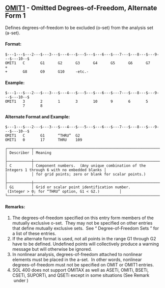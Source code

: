 ## [OMIT1](https://nexus.hexagon.com/documentationcenter/bundle/MSC_Nastran_2022.4/page/Nastran_Combined_Book/qrg/bulkno/TOC.OMIT1.xhtml) - Omitted Degrees-of-Freedom, Alternate Form 1

Defines degrees-of-freedom to be excluded (o-set) from the analysis set (a-set).

#### Format:

```nastran
$---1---$---2---$---3---$---4---$---5---$---6---$---7---$---8---$---9---$---10--$
OMIT1   C       G1      G2      G3      G4      G5      G6      G7      +        
+       G8      G9      G10     -etc.-                                          
```

#### Example:

```nastran
$---1---$---2---$---3---$---4---$---5---$---6---$---7---$---8---$---9---$---10--$
OMIT1   3       2       1       3       10      9       6       5               
        7       8                                                               
```

#### Alternate Format and Example:

```nastran
$---1---$---2---$---3---$---4---$---5---$---6---$---7---$---8---$---9---$---10--$
OMIT1   C       G1      “THRU”  G2                                              
OMIT1   0       17      THRU    109                                             
```

```text
┌───────────┬─────────────────────────────────────────────────────────────────────────────────────────────────┐
│ Describer │ Meaning                                                                                         │
├───────────┼─────────────────────────────────────────────────────────────────────────────────────────────────┤
│ C         │ Component numbers.  (Any unique combination of the Integers 1 through 6 with no embedded blanks │
│           │ for grid points; zero or blank for scalar points.)                                              │
├───────────┼─────────────────────────────────────────────────────────────────────────────────────────────────┤
│ Gi        │ Grid or scalar point identification number.  (Integer > 0; for “THRU” option, G1 < G2.)         │
└───────────┴─────────────────────────────────────────────────────────────────────────────────────────────────┘
```

#### Remarks:

1. The degrees-of-freedom specified on this entry form members of the mutually exclusive o-set.  They may not be specified on other entries that define mutually exclusive sets.  See “ Degree-of-Freedom Sets ” for a list of these entries.
2. If the alternate format is used, not all points in the range G1 through G2 have to be defined. Undefined points will collectively produce a warning message but will otherwise be ignored.
3. In nonlinear analysis, degrees-of-freedom attached to nonlinear elements must be placed in the a-set.  In other words, nonlinear degrees-of-freedom must not be specified on OMIT or OMIT1 entries.
4. SOL 400 does not support OMITAX as well as ASETi, OMITi, BSETi, CSETi, SUPORTi, and QSETi except in some situations (See Remark   under  )
